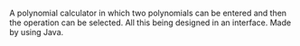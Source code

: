A polynomial calculator in which two
 polynomials can be entered and then the operation can be selected.
 All this being designed in an interface. Made by using Java.
